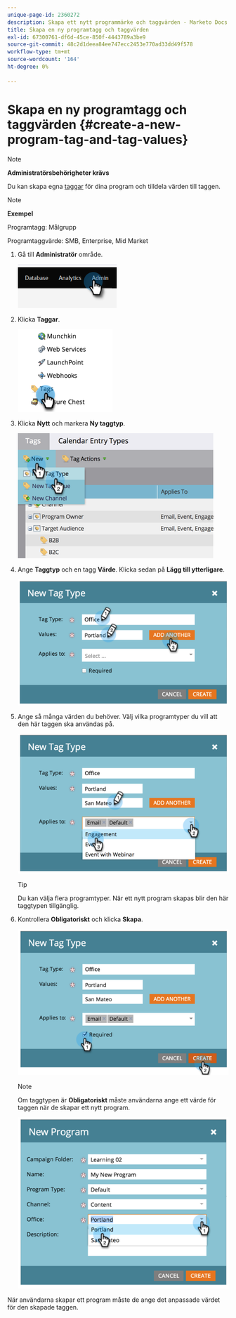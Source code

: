 ```yaml
---
unique-page-id: 2360272
description: Skapa ett nytt programmärke och taggvärden - Marketo Docs - Produktdokumentation
title: Skapa en ny programtagg och taggvärden
exl-id: 67300761-df6d-45ce-850f-4443789a3be9
source-git-commit: 48c2d1deea84ee747ecc2453e770ad33dd49f578
workflow-type: tm+mt
source-wordcount: '164'
ht-degree: 0%

---
```


# Skapa en ny programtagg och taggvärden {#create-a-new-program-tag-and-tag-values}

>[!NOTE]
>
>**Administratörsbehörigheter krävs**

Du kan skapa egna [taggar](/help/marketo/product-docs/core-marketo-concepts/programs/working-with-programs/understanding-tags.md) för dina program och tilldela värden till taggen.

>[!NOTE]
>
>**Exempel**
>
>Programtagg: Målgrupp
>
>Programtaggvärde: SMB, Enterprise, Mid Market

1. Gå till **Administratör** område.

   ![](assets/create-a-new-program-tag-and-tag-values-1.png)

1. Klicka **Taggar**.

   ![](assets/create-a-new-program-tag-and-tag-values-2.png)

1. Klicka **Nytt** och markera **Ny taggtyp**.

   ![](assets/create-a-new-program-tag-and-tag-values-3.png)

1. Ange **Taggtyp** och en tagg **Värde**. Klicka sedan på **Lägg till ytterligare**.

   ![](assets/create-a-new-program-tag-and-tag-values-4.png)

1. Ange så många värden du behöver. Välj vilka programtyper du vill att den här taggen ska användas på.

   ![](assets/create-a-new-program-tag-and-tag-values-5.png)

   >[!TIP]
   >
   >Du kan välja flera programtyper. När ett nytt program skapas blir den här taggtypen tillgänglig.

1. Kontrollera **Obligatoriskt** och klicka **Skapa**.

   ![](assets/create-a-new-program-tag-and-tag-values-6.png)

   >[!NOTE]
   >
   >Om taggtypen är **Obligatoriskt** måste användarna ange ett värde för taggen när de skapar ett nytt program.

   ![](assets/create-a-new-program-tag-and-tag-values-7.png)

När användarna skapar ett program måste de ange det anpassade värdet för den skapade taggen.

